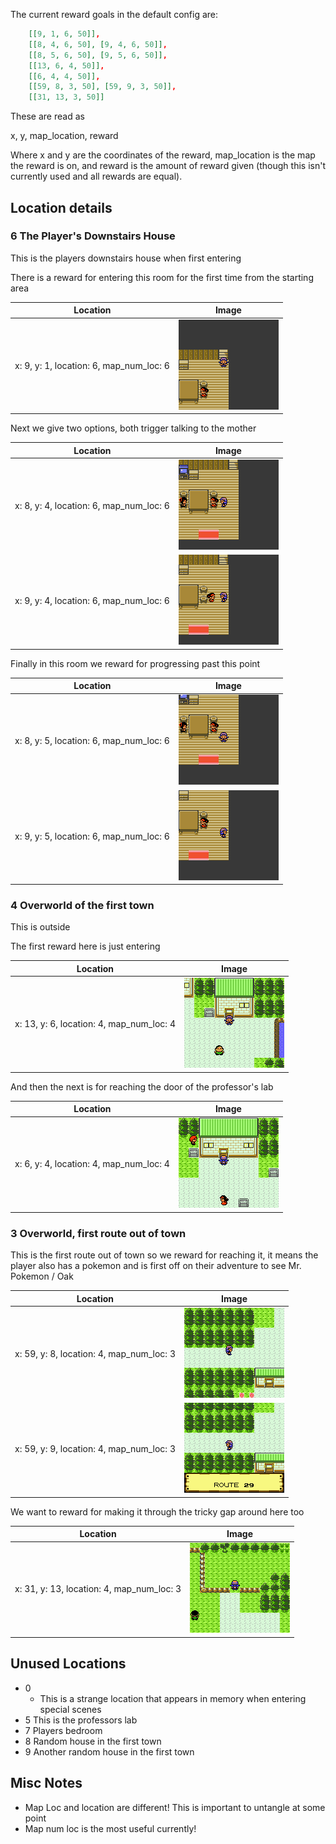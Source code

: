 The current reward goals in the default config are:

```json
    [[9, 1, 6, 50]],
    [[8, 4, 6, 50], [9, 4, 6, 50]],
    [[8, 5, 6, 50], [9, 5, 6, 50]],
    [[13, 6, 4, 50]],
    [[6, 4, 4, 50]],
    [[59, 8, 3, 50], [59, 9, 3, 50]],
    [[31, 13, 3, 50]]
```

These are read as 

x, y, map_location, reward

Where x and y are the coordinates of the reward, map_location is the map the
reward is on, and reward is the amount of reward given (though this isn't
currently used and all rewards are equal).


## Location details 

### 6 The Player's Downstairs House

This is the players downstairs house when first entering

There is a reward for entering this room for the first time from the starting
area 

| Location | Image |
|----------|-------|
| x: 9, y: 1, location: 6, map_num_loc: 6 | ![Image](./Image%20Examples/x_9_y_1_location_6_map_num_loc_6.png) |

Next we give two options, both trigger talking to the mother 

 Location | Image |
|----------|-------|
| x: 8, y: 4, location: 6, map_num_loc: 6 | ![Image](./Image%20Examples/x_8_y_4_location_6_map_num_loc_6.png) |
| x: 9, y: 4, location: 6, map_num_loc: 6 | ![Image](./Image%20Examples/x_9_y_4_location_6_map_num_loc_6.png) |


Finally in this room we reward for progressing past this point

| Location | Image |
|----------|-------|
| x: 8, y: 5, location: 6, map_num_loc: 6 | ![Image](./Image%20Examples/x_8_y_5_location_6_map_num_loc_6.png) |
| x: 9, y: 5, location: 6, map_num_loc: 6 | ![Image](./Image%20Examples/x_9_y_5_location_6_map_num_loc_6.png) |


### 4 Overworld of the first town

This is outside 

The first reward here is just entering

| Location | Image |
|----------|-------|
| x: 13, y: 6, location: 4, map_num_loc: 4 | ![Image](./Image%20Examples/x_13_y_6_location_4_map_num_loc_4.png) | 

And then the next is for reaching the door of the professor's lab 

| Location | Image |
|----------|-------|
| x: 6, y: 4, location: 4, map_num_loc: 4 | ![Image](./Image%20Examples/x_6_y_4_location_4_map_num_loc_4.png) | 

### 3 Overworld, first route out of town 

This is the first route out of town so we reward for reaching it, it means the
player also has a pokemon and is first off on their adventure to see Mr. Pokemon
/ Oak

| Location | Image |
|----------|-------|
| x: 59, y: 8, location: 4, map_num_loc: 3 | ![Image](./Image%20Examples/x_59_y_8_location_4_map_num_loc_3.png) |
| x: 59, y: 9, location: 4, map_num_loc: 3 | ![Image](./Image%20Examples/x_59_y_9_location_4_map_num_loc_3.png) |

We want to reward for making it through the tricky gap around here too 

| Location | Image |
|----------|-------|
| x: 31, y: 13, location: 4, map_num_loc: 3 | ![Image](./Image%20Examples/x_31_y_13_location_4_map_num_loc_3.png) |
### 

## Unused Locations

- 0 
  - This is a strange location that appears in memory when entering special
    scenes
- 5 This is the professors lab
- 7 Players bedroom
- 8 Random house in the first town
- 9 Another random house in the first town

## Misc Notes

- Map Loc and location are different! This is important to untangle at some
  point
- Map num loc is the most useful currently!